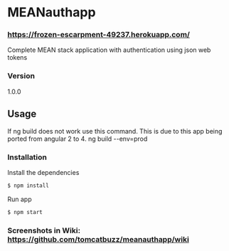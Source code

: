 # MEANauthapp

### https://frozen-escarpment-49237.herokuapp.com/

Complete MEAN stack application with authentication using json web tokens

### Version
1.0.0

## Usage
If ng build does not work use this command. This is due to this app being ported from angular 2 to 4. 
ng build --env=prod

### Installation

Install the dependencies

```sh
$ npm install
```
Run app

```sh
$ npm start
```

### Screenshots in Wiki: https://github.com/tomcatbuzz/meanauthapp/wiki
